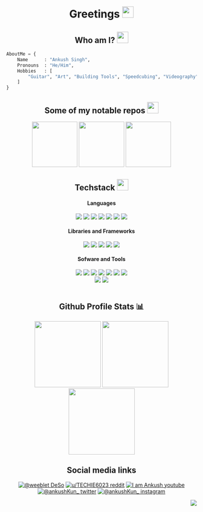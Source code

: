 <h1 align="center"> Greetings <img src="https://cdn.discordapp.com/emojis/708780901642797076.gif" width="30px"></h1>

    
<h2 align="center"> Who am I? <img src="https://cdn.discordapp.com/emojis/852778687958482944.gif?v=1" width="30px"></h2>
    
```python
AboutMe = {
    Name      : "Ankush Singh",
    Pronouns  : "He/Him",
    Hobbies   : [
        "Guitar", "Art", "Building Tools", "Speedcubing", "Videography", "VTubing"
    ]
}
```

<div align="center">
    <h2>Some of my notable repos <img src="https://cdn.discordapp.com/emojis/763708605114482708.webp" width="30px"></h2>
    <a href="https://github.com/Desonity/Desonity"><img src="https://github-readme-stats.vercel.app/api/pin/?username=Desonity&repo=Desonity&show_icons=true&title_color=fff&icon_color=79ff97&text_color=9f9f9f&bg_color=151515&count_private=true&layout=compact&hide_border=true" height="120px"></a>
    <a href="https://github.com/ankushKun/animedoro-timer"><img src="https://github-readme-stats.vercel.app/api/pin/?username=ankushKun&repo=animedoro-timer&show_icons=true&title_color=fff&icon_color=79ff97&text_color=9f9f9f&bg_color=151515&count_private=true&layout=compact&hide_border=true" height="120px"></a>
    <a href="https://github.com/ankushKun/DiscordDatabase"><img src="https://github-readme-stats.vercel.app/api/pin/?username=ankushKun&repo=DiscordDatabase&show_icons=true&title_color=fff&icon_color=79ff97&text_color=9f9f9f&bg_color=151515&count_private=true&layout=compact&hide_border=true" height="120px"></a>
    
</div>

<div align="center">
    <h2>Techstack <img src="https://cdn.discordapp.com/emojis/804331814004850698.png?v=1" width="30px"></h2>
    <h4>Languages</h4>
        <img src="https://img.shields.io/badge/-python-ffd43b?style=for-the-badge&labelColor=306998&logo=python&logoColor=white">
        <img src="https://img.shields.io/badge/-java-red?style=for-the-badge&labelColor=red&logo=java&logoColor=black">
        <img src="https://img.shields.io/badge/-c sharp-purple?style=for-the-badge&labelColor=purple&logo=csharp&logoColor=white">
        <img src="https://img.shields.io/badge/-cpp-lightblue?style=for-the-badge&labelColor=lightblue&logo=cplusplus&logoColor=black">
        <img src="https://img.shields.io/badge/-HTML 5-orange?style=for-the-badge&labelColor=orange&logo=html5&logoColor=white">
        <img src="https://img.shields.io/badge/-css 3-blue?style=for-the-badge&labelColor=blue&logo=css3&logoColor=white">
        <img src="https://img.shields.io/badge/-Javascript-F0DB4F?style=for-the-badge&labelColor=F0DB4F&logo=javascript&logoColor=black">
    <h4>Libraries and Frameworks</h4>
        <img src="https://img.shields.io/badge/-Discord.py-7289da?style=for-the-badge&labelColor=7289da&logo=discord&logoColor=white">
        <img src="https://img.shields.io/badge/-Flask-orange?style=for-the-badge&labelColor=orange&logo=flask&logoColor=black">
        <img src="https://img.shields.io/badge/-Bootstrap-602C50?style=for-the-badge&labelColor=602C50&logo=bootstrap&logoColor=white">
        <img src="https://img.shields.io/badge/-Firebase-black?style=for-the-badge&labelColor=black&logo=firebase&logoColor=ffa611" >
        <img src="https://img.shields.io/badge/-React-black?style=for-the-badge&labelColor=black&logo=React&logoColor=blue" >
    <h4>Sofware and Tools</h4>
        <img src="https://img.shields.io/badge/-git-orange?style=for-the-badge&labelColor=orange&logo=git&logoColor=black">
        <img src="https://img.shields.io/badge/-github-whitesmoke?style=for-the-badge&labelColor=whitesmoke&logo=github&logoColor=black">
        <img src="https://img.shields.io/badge/-(NEO)VIM-darkgreen?style=for-the-badge&labelColor=darkgreen&logo=vim&logoColor=white">
        <img src="https://img.shields.io/badge/-vs code-2c2f33?style=for-the-badge&labelColor=2c2f33&logo=visualstudiocode&logoColor=blue">
        <img src="https://img.shields.io/badge/-heroku-6567a5?style=for-the-badge&labelColor=6567a5&logo=heroku&logoColor=white">
        <img src="https://img.shields.io/badge/-Node JS-darkgreen?style=for-the-badge&labelColor=darkgreen&logo=nodedotjs&logoColor=white">
        <img src="https://img.shields.io/badge/-unity_3D-white?style=for-the-badge&labelColor=white&logo=unity&logoColor=black">
        <br>
        <img src="https://img.shields.io/badge/-Photoshop-blue?style=for-the-badge&labelColor=blue&logo=adobe-photoshop&logoColor=white">
        <img src="https://img.shields.io/badge/-Premiere Pro-darkblue?style=for-the-badge&labelColor=darkblue&logo=adobe-premiere-pro&logoColor=white">
</div>
<br>

<div align="center">
    <h2>Github Profile Stats 📊</h2>

<img src="https://github-readme-stats.vercel.app/api/top-langs/?username=ankushKun&show_icons=true&title_color=fff&icon_color=79ff97&text_color=9f9f9f&bg_color=151515&count_private=true&layout=compact&hide_border=true" height="175px">
<img src="https://github-readme-stats.vercel.app/api?username=ankushKun&show_icons=true&title_color=fff&icon_color=79ff97&text_color=9f9f9f&bg_color=151515&count_private=true&hide_border=true" height="175px">
<img src="https://github-readme-streak-stats.herokuapp.com/?user=ankushKun&show_icons=true&hide_border=true&theme=dark" height="175px">

</div>

<div align=center>
<h2>Social media links</h2>

[![@weeblet DeSo](https://img.shields.io/badge/-💠_DECENTRALISED_SOCIAL-informational?style=for-the-badge&logo=none&logoColor=white&color=lightblue)](https://diamondapp.com/u/weeblet)
[![u/TECHIE6023 reddit](https://img.shields.io/badge/-REDDIT-informational?style=for-the-badge&logo=reddit&logoColor=white&color=ff0000)](https://www.reddit.com/u/TECHIE6023)
[![I am Ankush youtube](https://img.shields.io/badge/-YOUTUBE-informational?style=for-the-badge&logo=youtube&logoColor=white&color=red)](https://youtube.com/IamAnkush/)
[![@ankushKun_ twitter](https://img.shields.io/badge/-TWITTER-informational?style=for-the-badge&logo=twitter&logoColor=white&color=blue)](https://twitter.com/ankushKun_/)
[![@ankushKun_ instagram](https://img.shields.io/badge/-INSTAGRAM-informational?style=for-the-badge&logo=instagram&logoColor=white&color=orange)](https://instagram.com/ankushKun_/)

</div>

<div align="right">
    
![](https://komarev.com/ghpvc/?username=ankushKun&style=flat-square&color=7289da)
    
</div>
